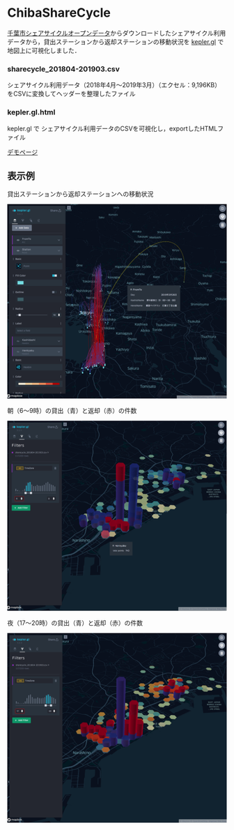 # ChibaShareCycle

[千葉市シェアサイクルオープンデータ](https://www.city.chiba.jp/sogoseisaku/sogoseisaku/tokku/share-cycle_opnedata.html)からダウンロードしたシェアサイクル利用データから，貸出ステーションから返却ステーションの移動状況を [kepler.gl](https://kepler.gl/) で地図上に可視化しました．
 

### sharecycle_201804-201903.csv

シェアサイクル利用データ（2018年4月～2019年3月）（エクセル：9,196KB）をCSVに変換してヘッダーを整理したファイル

### kepler.gl.html

kepler.gl で シェアサイクル利用データのCSVを可視化し，exportしたHTMLファイル

[デモページ](https://tkhrmeme.github.io/ChibaShareCycle/kepler.gl.html)

## 表示例

貸出ステーションから返却ステーションへの移動状況

![ステーション](docs/images/kepler_arc_stations.png)

朝（6〜9時）の貸出（青）と返却（赤）の件数

![朝](docs/images/kepler_hexbin_6-9.png)

夜（17〜20時）の貸出（青）と返却（赤）の件数

![夜](docs/images/kepler_hexbin_17-20.png)
